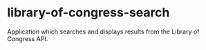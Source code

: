 # library-of-congress-search
Application which searches and displays results from the Library of Congress API.
